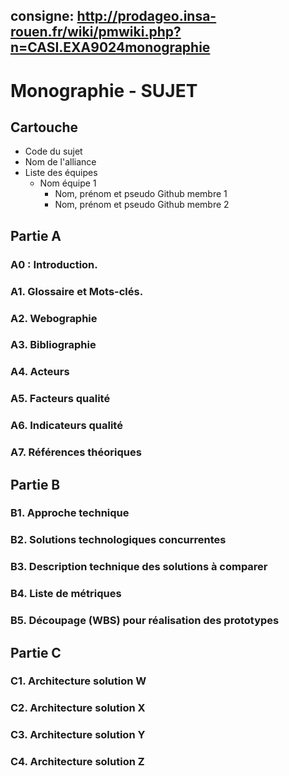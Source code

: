 consigne: http://prodageo.insa-rouen.fr/wiki/pmwiki.php?n=CASI.EXA9024monographie
---
# Monographie - SUJET

## Cartouche

 - Code du sujet
 - Nom de l'alliance
 - Liste des équipes
   - Nom équipe 1
     - Nom, prénom et pseudo Github membre 1
     - Nom, prénom et pseudo Github membre 2

## Partie A

### A0 : Introduction.

### A1. Glossaire et Mots-clés.

### A2. Webographie

### A3. Bibliographie

### A4. Acteurs

### A5. Facteurs qualité

### A6. Indicateurs qualité

### A7. Références théoriques

## Partie B

### B1. Approche technique

### B2. Solutions technologiques concurrentes

### B3. Description technique des solutions à comparer

### B4. Liste de métriques

### B5. Découpage (WBS) pour réalisation des prototypes

## Partie C

### C1. Architecture solution W

### C2. Architecture solution X

### C3. Architecture solution Y

### C4. Architecture solution Z
